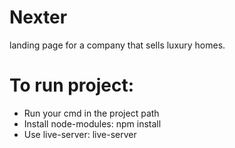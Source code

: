 # Nexter
landing page for a company that sells luxury homes.

# To run project:
- Run your cmd in the project path
- Install node-modules: npm install
- Use live-server: live-server

